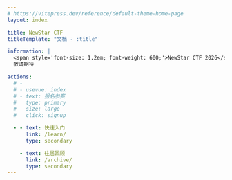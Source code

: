 ```yaml
---
# https://vitepress.dev/reference/default-theme-home-page
layout: index

title: NewStar CTF
titleTemplate: "文档 - :title"

information: |
  <span style='font-size: 1.2em; font-weight: 600;'>NewStar CTF 2026</span>
  敬请期待

actions:
  # -
  # - usevue: index
  # - text: 报名参赛
  #   type: primary
  #   size: large
  #   click: signup

  - - text: 快速入门
      link: /learn/
      type: secondary

    - text: 往届回顾
      link: /archive/
      type: secondary
---
```

